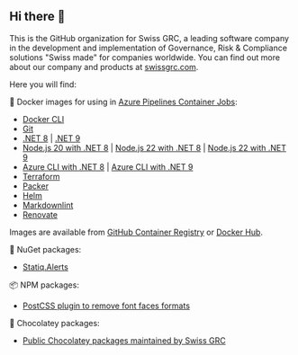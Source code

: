 ## Hi there 👋

This is the GitHub organization for Swiss GRC, a leading software company in the development and implementation of Governance, Risk & Compliance solutions "Swiss made" for companies worldwide.
You can find out more about our company and products at [swissgrc.com](https://swissgrc.com/en/).

Here you will find:

🐳 Docker images for using in [Azure Pipelines Container Jobs](https://docs.microsoft.com/en-us/azure/devops/pipelines/process/container-phases):

* [Docker CLI](https://github.com/swissgrc/docker-azure-pipelines-dockercli)
* [Git](https://github.com/swissgrc/docker-azure-pipelines-git)
* [.NET 8](https://github.com/swissgrc/docker-azure-pipelines-dotnet-8) | [.NET 9](https://github.com/swissgrc/docker-azure-pipelines-dotnet-9)
* [Node.js 20 with .NET 8](https://github.com/swissgrc/docker-azure-pipelines-node20-net8) | [Node.js 22 with .NET 8](https://github.com/swissgrc/docker-azure-pipelines-node22-net8) | [Node.js 22 with .NET 9](https://github.com/swissgrc/docker-azure-pipelines-node22-net9)
* [Azure CLI with .NET 8](https://github.com/swissgrc/docker-azure-pipelines-azurecli-net8) | [Azure CLI with .NET 9](https://github.com/swissgrc/docker-azure-pipelines-azurecli-net9)
* [Terraform](https://github.com/swissgrc/docker-azure-pipelines-terraform)
* [Packer](https://github.com/swissgrc/docker-azure-pipelines-packer)
* [Helm](https://github.com/swissgrc/docker-azure-pipelines-helm)
* [Markdownlint](https://github.com/swissgrc/docker-azure-pipelines-markdownlint)
* [Renovate](https://github.com/swissgrc/docker-azure-pipelines-renovate)

Images are available from [GitHub Container Registry](https://github.com/orgs/swissgrc/packages?ecosystem=container)
or [Docker Hub](https://hub.docker.com/u/swissgrc).

🧩 NuGet packages:

* [Statiq.Alerts](https://github.com/swissgrc/Statiq.Alerts)

📦 NPM packages:

* [PostCSS plugin to remove font faces formats](https://github.com/swissgrc/postcss-remove-font-face-format)

🍫 Chocolatey packages:

* [Public Chocolatey packages maintained by Swiss GRC](https://github.com/swissgrc/chocolatey-packages)

